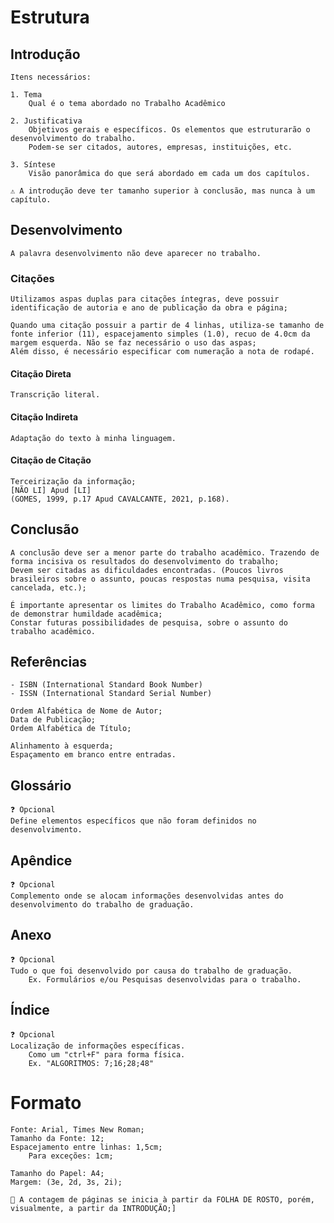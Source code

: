 # Estrutura
## Introdução

    Itens necessários:

    1. Tema
        Qual é o tema abordado no Trabalho Acadêmico

    2. Justificativa
        Objetivos gerais e específicos. Os elementos que estruturarão o desenvolvimento do trabalho.
        Podem-se ser citados, autores, empresas, instituições, etc.

    3. Síntese
        Visão panorâmica do que será abordado em cada um dos capítulos.

    ⚠️ A introdução deve ter tamanho superior à conclusão, mas nunca à um capítulo.

## Desenvolvimento

    A palavra desenvolvimento não deve aparecer no trabalho.

### Citações
    
    Utilizamos aspas duplas para citações íntegras, deve possuir identificação de autoria e ano de publicação da obra e página;

    Quando uma citação possuir a partir de 4 linhas, utiliza-se tamanho de fonte inferior (11), espacejamento simples (1.0), recuo de 4.0cm da margem esquerda. Não se faz necessário o uso das aspas;
    Além disso, é necessário especificar com numeração a nota de rodapé.

#### Citação Direta
    Transcrição literal.
#### Citação Indireta
    Adaptação do texto à minha linguagem.
#### Citação de Citação
    Terceirização da informação;
    [NÃO LI] Apud [LI]
    (GOMES, 1999, p.17 Apud CAVALCANTE, 2021, p.168).

## Conclusão

    A conclusão deve ser a menor parte do trabalho acadêmico. Trazendo de forma incisiva os resultados do desenvolvimento do trabalho;
    Devem ser citadas as dificuldades encontradas. (Poucos livros brasileiros sobre o assunto, poucas respostas numa pesquisa, visita cancelada, etc.);

    É importante apresentar os limites do Trabalho Acadêmico, como forma de demonstrar humildade acadêmica;
    Constar futuras possibilidades de pesquisa, sobre o assunto do trabalho acadêmico.

## Referências
    - ISBN (International Standard Book Number)
    - ISSN (International Standard Serial Number)

    Ordem Alfabética de Nome de Autor;
    Data de Publicação;
    Ordem Alfabética de Título;

    Alinhamento à esquerda;
    Espaçamento em branco entre entradas.

## Glossário
    ❓ Opcional
    Define elementos específicos que não foram definidos no desenvolvimento.

## Apêndice
    ❓ Opcional
    Complemento onde se alocam informações desenvolvidas antes do desenvolvimento do trabalho de graduação.

## Anexo
    ❓ Opcional
    Tudo o que foi desenvolvido por causa do trabalho de graduação.
        Ex. Formulários e/ou Pesquisas desenvolvidas para o trabalho.

## Índice
    ❓ Opcional
    Localização de informações específicas.
        Como um "ctrl+F" para forma física.
        Ex. "ALGORITMOS: 7;16;28;48"
        
# Formato
    Fonte: Arial, Times New Roman;
    Tamanho da Fonte: 12;
    Espacejamento entre linhas: 1,5cm;
        Para exceções: 1cm;

    Tamanho do Papel: A4;
    Margem: (3e, 2d, 3s, 2i);

    🔢 A contagem de páginas se inicia à partir da FOLHA DE ROSTO, porém, visualmente, a partir da INTRODUÇÃO;]